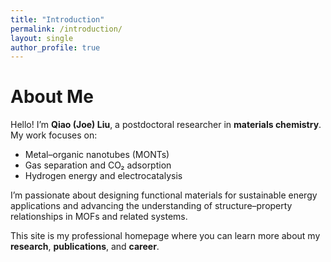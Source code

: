 ```yaml
---
title: "Introduction"
permalink: /introduction/
layout: single
author_profile: true
---
```


# About Me

Hello! I’m **Qiao (Joe) Liu**, a postdoctoral researcher in **materials chemistry**.  
My work focuses on:

- Metal–organic nanotubes (MONTs)  
- Gas separation and CO₂ adsorption  
- Hydrogen energy and electrocatalysis  

I’m passionate about designing functional materials for sustainable energy applications and advancing the understanding of structure–property relationships in MOFs and related systems.

This site is my professional homepage where you can learn more about my **research**, **publications**, and **career**.
